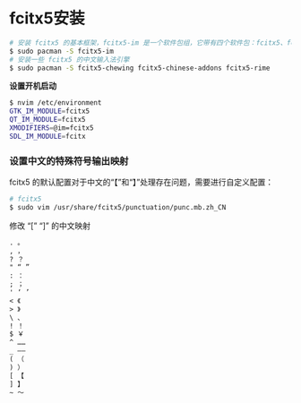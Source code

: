 # fcitx5安装

```bash
# 安装 fcitx5 的基本框架，fcitx5-im 是一个软件包组，它带有四个软件包：fcitx5、fcitx5-qt、fcitx-configtool、fcitx5-gtk
$ sudo pacman -S fcitx5-im
# 安装一些 fcitx5 的中文输入法引擎
$ sudo pacman -S fcitx5-chewing fcitx5-chinese-addons fcitx5-rime
```

**设置开机启动**

```bash
$ nvim /etc/environment
GTK_IM_MODULE=fcitx5
QT_IM_MODULE=fcitx5
XMODIFIERS=@im=fcitx5
SDL_IM_MODULE=fcitx
```

### 设置中文的特殊符号输出映射

fcitx5 的默认配置对于中文的“【”和“】”处理存在问题，需要进行自定义配置：

```bash
# fcitx5
$ sudo vim /usr/share/fcitx5/punctuation/punc.mb.zh_CN
```

修改 “[” “]” 的中文映射

```txt
. 。
, ，
? ？
" “ ”
: ：
; ；
' ‘ ’
< 《
> 》
\ 、
! ！
$ ￥
^ ……
_ ——
( （
) ）
[ 【
] 】
~ ～
```
